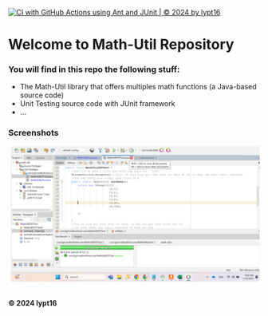 [![CI with GitHub Actions using Ant and JUnit | © 2024 by lypt16](https://github.com/lypt16/math-util/actions/workflows/ci-junit.yml/badge.svg)](https://github.com/lypt16/math-util/actions/workflows/ci-junit.yml)

# Welcome to Math-Util Repository
### You will find in this repo the following stuff:
* The Math-Util library that offers multiples math functions (a Java-based source code)
* Unit Testing source code with JUnit framework
* ...

### Screenshots 
![DDT&TDD with JUnit](https://github.com/lypt16/math-util/blob/main/images/DDT%20with%20JUnit.png )

#### © 2024 lypt16
